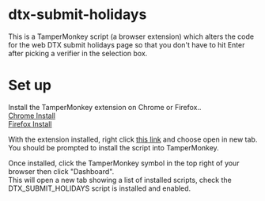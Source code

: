 # dtx-submit-holidays
This is a TamperMonkey script (a browser extension) which alters the code for the web DTX submit holidays page so that you don't have to hit Enter after picking a verifier in the selection box.

# Set up
Install the TamperMonkey extension on Chrome or Firefox..\
[Chrome Install](https://chrome.google.com/webstore/detail/tampermonkey/dhdgffkkebhmkfjojejmpbldmpobfkfo?hl=en)\
[Firefox Install](https://addons.mozilla.org/en-GB/firefox/addon/tampermonkey/)

With the extension installed, right click [this link](https://github.com/martin-armstrong/dtx-submit-holidays/raw/master/DTX_SUBMIT_HOLIDAYS.user.js) and choose open in new tab.\
You should be prompted to install the script into TamperMonkey.

Once installed, click the TamperMonkey symbol in the top right of your browser then click "Dashboard".\
This will open a new tab showing a list of installed scripts, check the DTX_SUBMIT_HOLIDAYS script is installed and enabled.
